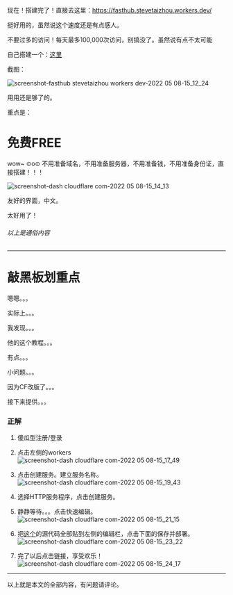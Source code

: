 现在！搭建完了！直接去这里：<https://fasthub.stevetaizhou.workers.dev/>

挺好用的，虽然说这个速度还是有点感人。

不要过多的访问！每天最多100,000次访问，别搞没了。虽然说有点不太可能

自己搭建一个：[这里](https://github.com/hunshcn/gh-proxy#cf-worker%E7%89%88%E6%9C%AC%E9%83%A8%E7%BD%B2)

截图：

![screenshot-fasthub stevetaizhou workers dev-2022 05 08-15_12_24](https://user-images.githubusercontent.com/85382878/167285872-19970c37-a9ff-4b4a-9e37-597de7691497.png)

用用还是够了的。

重点是：

# 免费FREE

wow~ ⊙o⊙ 不用准备域名，不用准备服务器，不用准备钱，不用准备身份证，直接搭建！！！

![screenshot-dash cloudflare com-2022 05 08-15_14_13](https://user-images.githubusercontent.com/85382878/167285925-89f38f1a-13e2-4d04-90da-348a3602d407.png)

友好的界面，中文。

太好用了！

###### 以上是通俗内容

-----

# 敲黑板划重点

嗯嗯。。。

实际上。。。

我发现。。。

他的这个教程。。。

有点。。。

小问题。。。

因为CF改版了。。。

接下来提供。。。

### 正解

1. 傻瓜型注册/登录

2. 点击左侧的workers  
![screenshot-dash cloudflare com-2022 05 08-15_17_49](https://user-images.githubusercontent.com/85382878/167286041-71ac5165-8720-4502-afb4-e9b00c0269c6.png)

3. 点击创建服务。建立服务名称。  
![screenshot-dash cloudflare com-2022 05 08-15_19_43](https://user-images.githubusercontent.com/85382878/167286084-4ef4feb5-2bca-4645-83e2-eac9eb9edd44.png)

4. 选择HTTP服务程序，点击创建服务。

5. 静静等待。。。点击快速编辑。  
![screenshot-dash cloudflare com-2022 05 08-15_21_15](https://user-images.githubusercontent.com/85382878/167286285-bda7b1e9-4919-41ad-bdb1-af43fc54de69.png)

6. 把[这个](https://cdn.jsdelivr.net/gh/hunshcn/gh-proxy@master/index.js)的源代码全部贴到左侧的编辑栏，点击下面的保存并部署。  
![screenshot-dash cloudflare com-2022 05 08-15_23_22](https://user-images.githubusercontent.com/85382878/167286191-a4b2a36d-49ae-4757-922b-bda46372f678.png)

7. 完了以后点击链接，享受欢乐！  
![screenshot-dash cloudflare com-2022 05 08-15_24_17](https://user-images.githubusercontent.com/85382878/167286224-c9e52913-0f08-4f75-89f9-e25c25079ea4.png)

-----

以上就是本文的全部内容，有问题请评论。





